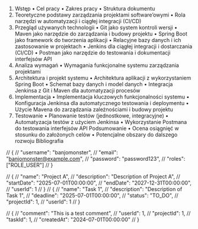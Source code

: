 1.	Wstęp
•	Cel pracy
•	Zakres pracy
•	Struktura dokumentu
2.	 Teoretyczne podstawy zarządzania projektami software’owymi
•	Rola narzędzi w automatyzacji i ciągłej integracji (CI/CD)
3.	 Przegląd używanych technologii
•	Git jako system kontroli wersji
•	Maven jako narzędzie do zarządzania i budowy projektu
•	Spring Boot jako framework do tworzenia aplikacji
•	Relacyjne bazy danych i ich zastosowanie w projektach
•	Jenkins dla ciągłej integracji i dostarczania (CI/CD)
•	Postman jako narzędzie do testowania i dokumentacji interfejsów API
4.	 Analiza wymagań
•	Wymagania funkcjonalne systemu zarządzania projektami
5.	  Architektura i projekt systemu
•	Architektura aplikacji z wykorzystaniem Spring Boot
•	Schemat bazy danych i model danych
•	Integracja Jenkinsa z Git i Maven dla automatyzacji procesów
6.	  Implementacja
•	Implementacja kluczowych funkcjonalności systemu
•	Konfiguracja Jenkinsa dla automatycznego testowania i deploymentu
•	Użycie Mavena do zarządzania zależnościami i budowy projektu
7.	 Testowanie
•	Planowanie testów (jednostkowe, integracyjne)
•	Automatyzacja testów z użyciem Jenkinsa
•	Wykorzystanie Postmana do testowania interfejsów API
 Podsumowanie
•	Ocena osiągnięć w stosunku do założonych celów
•	Potencjalne obszary do dalszego rozwoju
  Bibliografia


// {
//     "username": "banjomonster",
//     "email": "banjomonster@example.com",
//     "password": "password123",
//     "roles": ["ROLE_USER"]
// }

// {
//     "name": "Project A",
//     "description": "Description of Project A",
//     "startDate": "2025-07-01T00:00:00",
//     "endDate": "2027-12-31T00:00:00",
//     "userId": 1
// }
// {
//     "name": "Task 1",
//     "description": "Description of Task 1",
//     "deadline": "2025-07-01T00:00:00",
//     "status": "TO_DO",
//     "projectId": 1,
//     "userId": 1
// }

// {
//     "comment": "This is a test comment",
//     "userId": 1,
//     "projectId": 1,
//     "taskId": 1,
//     "createdAt": "2024-07-01T00:00:00"
// }

